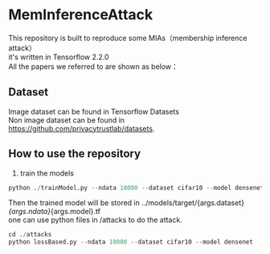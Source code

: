 # MemInferenceAttack

This repository is built to reproduce some MIAs（membership inference attack）<br>
it's written in Tensorflow 2.2.0<br>
All the papers we referred to are shown as below：<br>

## Dataset
Image dataset can be found in Tensorflow Datasets<br>
Non image dataset can be found in https://github.com/privacytrustlab/datasets.


## How to use the repository
1. train the models

```python
python ./trainModel.py --ndata 10000 --dataset cifar10 --model densenet --epoch 50 --batch_size 128 --lr 1e-3 
```
Then the trained model will be stored in ../models/target/{args.dataset}_{args.ndata}_{args.model}.tf<br>
one can use python files in /attacks to do the attack. 
```python
cd ./attacks
python lossBased.py --ndata 10000 --dataset cifar10 --model densenet
```
